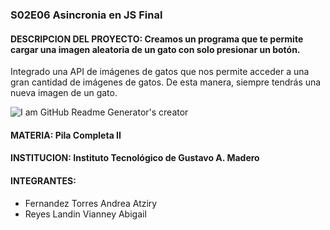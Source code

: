 ### S02E06 Asincronia en JS Final
#### DESCRIPCION DEL PROYECTO: Creamos un programa que te permite cargar una imagen aleatoria de un gato con solo presionar un botón.
Integrado una API de imágenes de gatos que nos permite acceder a una gran cantidad de imágenes de gatos. De esta manera, siempre tendrás una nueva imagen de un gato.

![I am GitHub Readme Generator's creator](https://arturssmirnovs.github.io/github-profile-readme-generator/images/banner.png)

#### MATERIA: Pila Completa II
#### INSTITUCION: Instituto Tecnológico de Gustavo A. Madero
#### INTEGRANTES:
- Fernandez Torres Andrea Atziry
- Reyes Landin Vianney Abigail




